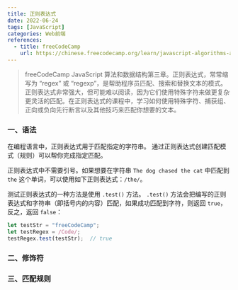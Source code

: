 ```yaml
---
title: 正则表达式
date: 2022-06-24
tags: [JavaScript]
categories: Web前端
references: 
  - title: freeCodeCamp
    url: https://chinese.freecodecamp.org/learn/javascript-algorithms-and-data-structures/
---
```


> freeCodeCamp JavaScript 算法和数据结构第三章。正则表达式，常常缩写为 “regex” 或 “regexp”，是帮助程序员匹配、搜索和替换文本的模式。正则表达式非常强大，但可能难以阅读，因为它们使用特殊字符来做更复杂更灵活的匹配。在正则表达式的课程中，学习如何使用特殊字符、捕获组、正向或负向先行断言以及其他技巧来匹配你想要的文本。

<!--more-->

### 一、语法

在编程语言中，正则表达式用于匹配指定的字符串。 通过正则表达式创建匹配模式（规则）可以帮你完成指定匹配。

正则表达式中不需要引号。如果想要在字符串 `The dog chased the cat` 中匹配到 `the` 这个单词，可以使用如下正则表达式：`/the/`。 

 测试正则表达式的一种方法是使用 `.test()` 方法。 `.test()` 方法会把编写的正则表达式和字符串（即括号内的内容）匹配，如果成功匹配到字符，则返回 `true`，反之，返回 `false`：

```javascript
let testStr = "freeCodeCamp";
let testRegex = /Code/;
testRegex.test(testStr);  // true
```



### 二、修饰符







### 三、匹配规则

